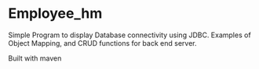 # Employee_hm


Simple Program to display Database connectivity using JDBC. Examples of Object Mapping, and CRUD functions for back end server.

Built with maven
